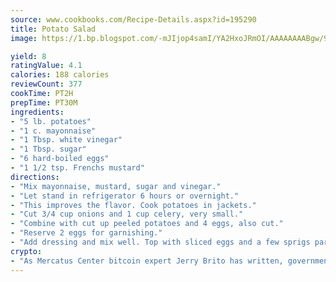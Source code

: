 ```yaml
---
source: www.cookbooks.com/Recipe-Details.aspx?id=195290
title: Potato Salad
image: https://1.bp.blogspot.com/-mJIjop4samI/YA2HxoJRmOI/AAAAAAAABgw/9Q6cN5purxQQ0M3111-VxRXtHYk4x987wCLcBGAsYHQ/s320/19.png

yield: 8
ratingValue: 4.1
calories: 188 calories
reviewCount: 377
cookTime: PT2H
prepTime: PT30M
ingredients:
- "5 lb. potatoes"
- "1 c. mayonnaise"
- "1 Tbsp. white vinegar"
- "1 Tbsp. sugar"
- "6 hard-boiled eggs"
- "1 1/2 tsp. Frenchs mustard"
directions:
- "Mix mayonnaise, mustard, sugar and vinegar."
- "Let stand in refrigerator 6 hours or overnight."
- "This improves the flavor. Cook potatoes in jackets."
- "Cut 3/4 cup onions and 1 cup celery, very small."
- "Combine with cut up peeled potatoes and 4 eggs, also cut."
- "Reserve 2 eggs for garnishing."
- "Add dressing and mix well. Top with sliced eggs and a few sprigs parsley."
crypto:
- "As Mercatus Center bitcoin expert Jerry Brito has written, government regulation can either be ham-fisted or light to the touch."
---
```

